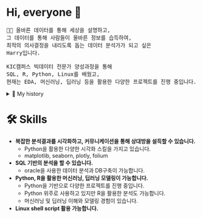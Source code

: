 # Hi, everyone 👋
<pre>
💁🏻‍ 올바른 데이터를 통해 세상을 설명하고,
그 데이터를 통해 사람들이 올바른 정보를 습득하여,
최적의 의사결정을 내리도록 돕는 데이터 분석가가 되고 싶은
Harry입니다.

KIC캠퍼스 빅데이터 전문가 양성과정을 통해
SQL, R, Python, Linux를 배웠고,
현재는 EDA, 머신러닝, 딥러닝 등을 활용한 다양한 프로젝트를 진행 중입니다.
</pre>

<details>
<summary>🔽 My history </summary>
<h3>🏃‍♂️ 경영학을 공부하고 3년간 영업직무를 경험했습니다. </h3>
<pre>
- Yanolja COO그룹 영업 3팀 영업관리 2017.07 ~ 2020.05
- Softcen 인프라사업1부 인턴 2017.01 ~ 2017.03
- PDS Consulting (Malaysia) 영업마케팅팀 인턴 2016.06 ~ 2016.10
</pre>

<h3>👨🏻‍💻 그래서 저는  </h3>
<pre>
- 효율적인 업무 처리를 위해 생산성 향상에 집착하며
- 정리/메모/계획을 세우는 습관이 있으며
- 사람들과 협업하고 토론하는 것을 즐기고
- 데이터 기반의 영업을 하다가 데이터의 매력에 빠졌습니다.
</pre>
</details>

# 🛠️ Skills
- **복잡한 분석결과를 시각화하고, 커뮤니케이션을 통해 상대방을 설득할 수 있습니다.**
   - Python을 활용한 다양한 시각화 스킬을 가지고 있습니다.
   - matplotlib, seaborn, plotly, folium
- **SQL 기반의 분석을 할 수 있습니다.**
   - oracle을 사용한 데이터 분석과 DB구축이 가능합니다. 
- **Python, R을 활용한 머신러닝, 딥러닝 모델링이 가능합니다.**
   - Python을 기반으로 다양한 프로젝트를 진행 중입니다.
   - Python 위주로 사용하고 있지만 R을 활용한 분석도 가능합니다.
   - 머신러닝 및 딥러닝 이해와 모델링 경험이 있습니다.
- **Linux shell script 활용 가능합니다.**
